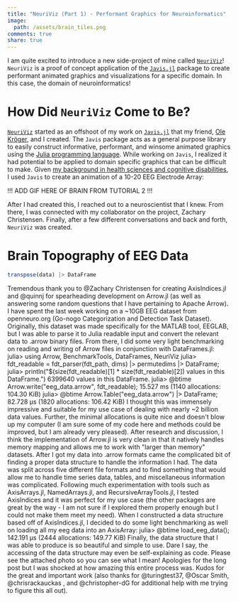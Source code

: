 ```yaml
---
title: "NeuriViz (Part 1) - Performant Graphics for Neuroinformatics"
image:
  path: /assets/brain_tiles.png
comments: true
share: true
---
```


I am quite excited to introduce a new side-project of mine called [`NeuriViz`](https://github.com/TheCedarPrince/NeuriViz)!
`NeuriViz` is a proof of concept application of the [`Javis.jl`](https://github.com/Wikunia/Javis.jl) package to create performant animated graphics and visualizations for a specific domain.
In this case, the domain of neuroinformatics! 

# How Did `NeuriViz` Come to Be?

[`NeuriViz`](https://github.com/TheCedarPrince/NeuriViz) started as an offshoot of my work on [`Javis.jl`](https://github.com/Wikunia/Javis.jl) that my friend, [Ole Kröger](https://opensourc.es/about/), and I created.
The `Javis` package acts as a general purpose library to easily construct informative, performant, and winsome animated graphics using the [Julia programming language](https://julialang.org/).
While working on `Javis`, I realized it had potential to be applied to domain specific graphics that can be difficult to make.
Given [my background in health sciences and cognitive disabilities](/about/), I used `Javis` to create an animation of a 10-20 EEG Electrode Array:

!!! ADD GIF HERE OF BRAIN FROM TUTORIAL 2 !!!

After I had created this, I reached out to a neuroscientist that I knew.
From there, I was connected with my collaborator on the project, Zachary Christensen.
Finally, after a few different conversations and back and forth, `NeuriViz` was created.

# Brain Topography of EEG Data 

```julia
transpose(data) |> DataFrame
```

Tremendous thank you to @Zachary Christensen for creating AxisIndices.jl and @quinnj for spearheading development on Arrow.jl (as well as answering some random questions that I have pertaining to Apache Arrow). I have spent the last week working on a ~10GB EEG dataset from openneuro.org (Go-nogo Categorization and Detection Task Dataset). Originally, this dataset was made specifically for the MATLAB tool, EEGLAB, but I was able to parse it to Julia readable input and convert the relevant data to .arrow binary files. From there, I did some very light benchmarking on reading and writing of Arrow files in conjunction with DataFrames.jl:
julia> using Arrow, BenchmarkTools, DataFrames, NeuriViz
julia> fdt_readable = fdt_parser(fdt_path, dims) |> permutedims |> DataFrame;
julia> println("$(size(fdt_readable)[1] * size(fdt_readable)[2]) values in this DataFrame.")
6399640 values in this DataFrame.
julia> @btime Arrow.write("eeg_data.arrow", fdt_readable);
  15.527 ms (1140 allocations: 104.30 KiB)
julia> @btime Arrow.Table("eeg_data.arrow") |> DataFrame;
  82.728 μs (1820 allocations: 106.42 KiB)
I thought this was immensely impressive and suitable for my use case of dealing with nearly ~2 billion data values. Further, the minimal allocations is quite nice and doesn't blow up my computer (I am sure some of my code here and methods could be improved, but I am already very pleased). After research and discussion, I think the implementation of Arrow.jl is very clean in that it natively handles memory mapping and allows me to work with "larger than memory" datasets.
After I got my data into .arrow formats came the complicated bit of finding a proper data structure to handle the information I had. The data was split across five different file formats and to find something that would allow me to handle time series data, tables, and miscellaneous information was complicated. Following much experimentation with tools such as AxisArrays.jl, NamedArrays.jl, and RecursiveArrayTools.jl, I tested AxisIndices and it was perfect for my use case (the other packages are great by the way - I am not sure if I explored them properly enough but I could not make them meet my need). When I constructed a data structure based off of AxisIndices.jl, I decided to do some light benchmarking as well on loading all my eeg data into an AxisArray:
julia> @btime load_eeg_data();
  142.191 μs (2444 allocations: 149.77 KiB)
Finally, the data structure that I was able to produce is so beautiful and simple to use. Dare I say, the accessing of the data structure may even be self-explaining as code. Please see the attached photo so you can see what I mean! Apologies for the long post but I was shocked at how amazing this entire process was. Kudos for the great and important work (also thanks for @turingtest37, @Oscar Smith, @chrisrackauckas , and @christopher-dG for additional help with me trying to figure this all out).
